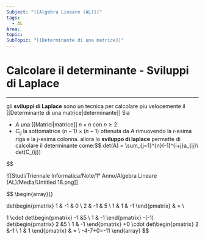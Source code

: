 ```yaml
---
Subject: "[[Algebra Lineare (AL)]]"
tags:
  - AL
Area: 
topic: 
SubTopic: "[[Determinante di una matrice]]"
---
```

# Calcolare il determinante - Sviluppi di Laplace
---
gli __sviluppi di Laplace__ sono un tecnica per calcolare piu velocemente il [[Determinante di una matrice|determinante]]
Sia
- $A$  una [[Matrici|matrice]] $n \times n$ con $n ≥ 2$. 
- $C_{ij}$ la sottomatrice $(n−1)\times(n−1)$ ottenuta da $A$ rimuovendo la $i$-esima riga e la $j$-esima colonna.
allora lo __sviluppo di laplace__ permette di calcolare il determinante come:$$
det(A) = \sum_{j=1}^{n}(-1)^{i+j}a_{ij}\ det(C_{ij})

$$



![[Studi/Triennale Informatica/Note/1° Anno/Algebra Lineare (AL)/Media/Untitled 18.png]]


$$
\begin{array}{}

det\begin{pmatrix}
1 & -1 & 0 \\
2 & -1 & 5 \\
1 & 1 & -1
\end{pmatrix} & = \\

1 \cdot
det\begin{pmatrix}
-1 &5 \\
1 & -1
\end{pmatrix}
-(-1)
det\begin{pmatrix}
2 &5 \\
1 & -1
\end{pmatrix}
+0 \cdot
det\begin{pmatrix}
2 &-1 \\
1 & 1
\end{pmatrix}  & = \\
 -4-7+0=-11
\end{array}
$$

